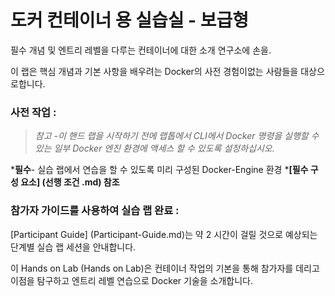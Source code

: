 # 도커 컨테이너 용 실습실 - 보급형

필수 개념 및 엔트리 레벨을 다루는 컨테이너에 대한 소개 연구소에 손을. 

이 랩은 핵심 개념과 기본 사항을 배우려는 Docker의 사전 경험이없는 사람들을 대상으로합니다. 

### 사전 작업 :

>*참고 -이 핸드 랩을 시작하기 전에 랩톱에서 CLI에서 Docker 명령을 실행할 수있는 일부 Docker 엔진 환경에 액세스 할 수 있도록 설정하십시오.*

***필수**- 실습 랩에서 연습을 할 수 있도록 미리 구성된 Docker-Engine 환경 
***[필수 구성 요소] (선행 조건 .md) 참조**


### 참가자 가이드를 사용하여 실습 랩 완료 :

[Participant Guide] (Participant-Guide.md)는 약 2 시간이 걸릴 것으로 예상되는 단계별 실습 랩 세션을 안내합니다. 

이 Hands on Lab (Hands on Lab)은 컨테이너 작업의 기본을 통해 참가자를 데리고 이점을 탐구하고 엔트리 레벨 연습으로 Docker 기술을 소개합니다. 
